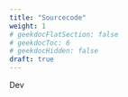 ```yaml
---
title: "Sourcecode"
weight: 1
# geekdocFlatSection: false
# geekdocToc: 6
# geekdocHidden: false
draft: true
---
```


Dev
